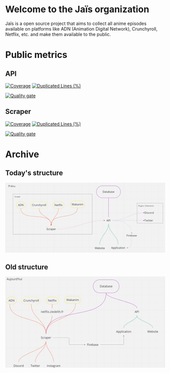# Welcome to the Jaïs organization

Jaïs is a open source project that aims to collect all anime episodes available on platforms like ADN (Animation Digital Network), Crunchyroll, Netflix, etc. and make them available to the public.

# Public metrics

## API

[![Coverage](https://sonarqube.ziedelth.fr/api/project_badges/measure?project=jais-api&metric=coverage&token=sqb_d85d9339f0387b8ec50dfa277b939f3e77ce1e74)](https://sonarqube.ziedelth.fr/dashboard?id=jais-api)
[![Duplicated Lines (%)](https://sonarqube.ziedelth.fr/api/project_badges/measure?project=jais-api&metric=duplicated_lines_density&token=sqb_d85d9339f0387b8ec50dfa277b939f3e77ce1e74)](https://sonarqube.ziedelth.fr/dashboard?id=jais-api)


[![Quality gate](https://sonarqube.ziedelth.fr/api/project_badges/quality_gate?project=jais-api&token=sqb_d85d9339f0387b8ec50dfa277b939f3e77ce1e74)](https://sonarqube.ziedelth.fr/dashboard?id=jais-api)

## Scraper

[![Coverage](https://sonarqube.ziedelth.fr/api/project_badges/measure?project=jais-scraper&metric=coverage&token=sqb_f80762397bfe2ab15468e60ee77d97341354ceb7)](https://sonarqube.ziedelth.fr/dashboard?id=jais-scraper)
[![Duplicated Lines (%)](https://sonarqube.ziedelth.fr/api/project_badges/measure?project=jais-scraper&metric=duplicated_lines_density&token=sqb_f80762397bfe2ab15468e60ee77d97341354ceb7)](https://sonarqube.ziedelth.fr/dashboard?id=jais-scraper)


[![Quality gate](https://sonarqube.ziedelth.fr/api/project_badges/quality_gate?project=jais-scraper&token=sqb_f80762397bfe2ab15468e60ee77d97341354ceb7)](https://sonarqube.ziedelth.fr/dashboard?id=jais-scraper)

# Archive

## Today's structure

<img src="https://github.com/Z-Jais/.github/blob/main/assets/planned_structure.png?raw=true" alt="Today's structure">

## Old structure

<img src="https://github.com/Z-Jais/.github/blob/main/assets/today_structure.png?raw=true" alt="Old structure">
